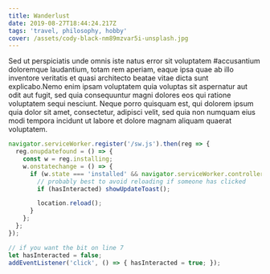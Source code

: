 ```yaml
---
title: Wanderlust
date: 2019-08-27T18:44:24.217Z
tags: 'travel, philosophy, hobby'
cover: /assets/cody-black-nm89mzvar5i-unsplash.jpg
---
```

Sed ut perspiciatis unde omnis iste natus error sit voluptatem #accusantium doloremque laudantium, totam rem aperiam, eaque ipsa quae ab illo inventore veritatis et quasi architecto beatae vitae dicta sunt explicabo.Nemo enim ipsam voluptatem quia voluptas sit aspernatur aut odit aut fugit, sed quia consequuntur magni dolores eos qui ratione voluptatem sequi nesciunt. Neque porro quisquam est, qui dolorem ipsum quia dolor sit amet, consectetur, adipisci velit, sed quia non numquam eius modi tempora incidunt ut labore et dolore magnam aliquam quaerat voluptatem.

```js
navigator.serviceWorker.register('/sw.js').then(reg => {
  reg.onupdatefound = () => {
    const w = reg.installing;
    w.onstatechange = () => {
      if (w.state === 'installed' && navigator.serviceWorker.controller) {
        // probably best to avoid reloading if someone has clicked
        if (hasInteracted) showUpdateToast();

        location.reload();
      }
    };
  };
});

// if you want the bit on line 7
let hasInteracted = false;
addEventListener('click', () => { hasInteracted = true; });
```